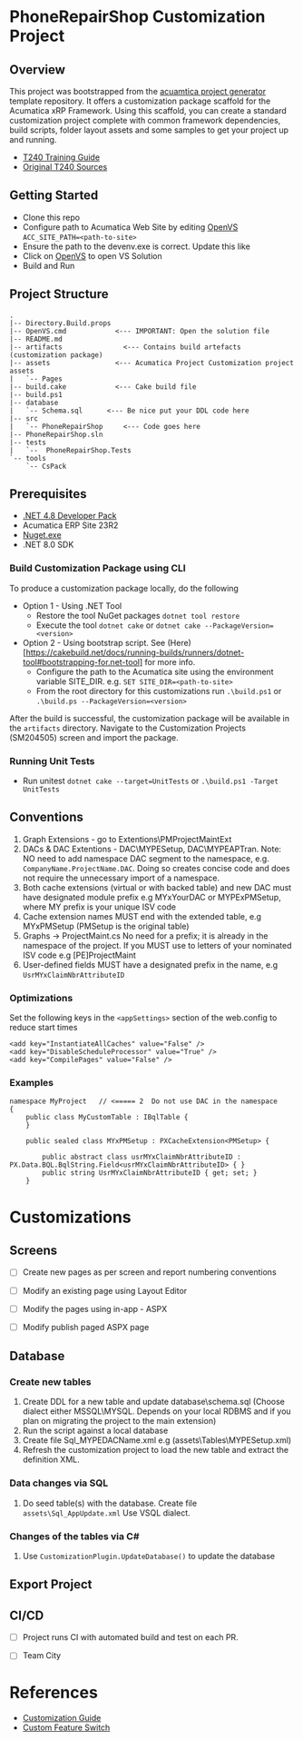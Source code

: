 # PhoneRepairShop Customization Project

## Overview
This project was bootstrapped from the [acuamtica project generator](https://github.com/russki007/acumatica-project-generator) template repository. It offers a customization package scaffold for the Acumatica xRP Framework. Using this scaffold, you can create a standard customization project complete with common framework dependencies, build scripts, folder layout assets and some samples
to get your project up and running.

- [T240 Training Guide](https://training.acumatica.com/University/T240/)
- [Original T240 Sources](https://github.com/Acumatica/Help-and-Training-Examples/tree/9520d42b14c9ce8d4791517804db119c2a73ca13/Customization/T240)

## Getting Started
- Clone this repo
- Configure path to Acumatica Web Site by editing [OpenVS](OpenVS.bat) `ACC_SITE_PATH=<path-to-site>`
- Ensure the path to the devenv.exe is correct. Update this like
- Click on [OpenVS](OpenVS.bat) to open VS Solution
- Build and Run

## Project Structure
```
.
|-- Directory.Build.props
|-- OpenVS.cmd			  <--- IMPORTANT: Open the solution file
|-- README.md
|-- artifacts			    <--- Contains build artefacts (customization package)
|-- assets			      <--- Acumatica Project Customization project assets
|   `-- Pages
|-- build.cake			  <--- Cake build file
|-- build.ps1
|-- database
|   `-- Schema.sql		<--- Be nice put your DDL code here
|-- src
|   `-- PhoneRepairShop     <--- Code goes here
|-- PhoneRepairShop.sln
|-- tests
|   `--  PhoneRepairShop.Tests
`-- tools
    `-- CsPack
```

## Prerequisites
* [.NET 4.8 Developer Pack](https://dotnet.microsoft.com/download/dotnet-framework/net48)
* Acumatica ERP Site 23R2
* [Nuget.exe](https://www.nuget.org/downloads)
* .NET 8.0 SDK


### Build Customization Package using CLI
To produce a customization package locally, do the following
- Option 1 -  Using .NET Tool
  - Restore the tool NuGet packages `dotnet tool restore`
  - Execute the tool `dotnet cake` or `dotnet cake --PackageVersion=<version>`
- Option 2 - Using bootstrap script. See (Here)[https://cakebuild.net/docs/running-builds/runners/dotnet-tool#bootstrapping-for.net-tool] for more info.
  - Configure the path to the Acumatica site using the environment variable SITE_DIR. e.g. `SET SITE_DIR=<path-to-site>`
  - From the root directory for this customizations run `.\build.ps1` or `.\build.ps --PackageVersion=<version>`

 After the build is successful, the customization package will be available in the `artifacts` directory.  Navigate to the Customization Projects (SM204505) screen and import the package.

### Running Unit Tests
- Run unitest `dotnet cake --target=UnitTests` or `.\build.ps1 -Target UnitTests`

## Conventions
1. Graph Extensions - go to Extentions\PMProjectMaintExt
2. DACs & DAC Extentions -  DAC\MYPESetup, DAC\MYPEAPTran.  Note: NO need to add namespace DAC segment to the namespace, e.g. `CompanyName.ProjectName.DAC`. Doing so creates concise code and does not require the unnecessary import of a namespace.
3. Both cache extensions (virtual or with backed table) and new DAC must have designated module prefix e.g MYxYourDAC or MYPExPMSetup, where MY prefix is your unique ISV code
4. Cache extension names MUST end with the extended table, e.g MYxPMSetup (PMSetup is the original table)
5. Graphs -> ProjectMaint.cs No need for a prefix; it is already in the namespace of the project. If you MUST use to letters of your nominated ISV code e.g [PE]ProjectMaint
6. User-defined fields MUST have a designated prefix in the name, e.g `UsrMYxClaimNbrAttributeID`

### Optimizations
Set the following keys in the `<appSettings>` section of the web.config to reduce start times
```
<add key="InstantiateAllCaches" value="False" />
<add key="DisableScheduleProcessor" value="True" />
<add key="CompilePages" value="False" />
```


### Examples

```
namespace MyProject   // <===== 2  Do not use DAC in the namespace
{
	public class MyCustomTable : IBqlTable {
	}

    public sealed class MYxPMSetup : PXCacheExtension<PMSetup> {

        public abstract class usrMYxClaimNbrAttributeID : PX.Data.BQL.BqlString.Field<usrMYxClaimNbrAttributeID> { }
        public string UsrMYxClaimNbrAttributeID { get; set; }
    }

```

# Customizations
## Screens

- [ ] Create new pages as per screen and report numbering conventions
- [ ] Modify an existing page using Layout Editor
- [ ] Modify the pages using in-app - ASPX
- [ ] Modify publish paged ASPX page


## Database

### Create new tables

1. Create DDL for a new table and update database\schema.sql (Choose dialect either MSSQL\MYSQL.  Depends on your local RDBMS and if you plan on migrating the project to the main extension)
2. Run the script against a local database
3. Create file Sql_MYPEDACName.xml e.g (assets\Tables\MYPESetup.xml)
4. Refresh the customization project to load the new table and extract the definition XML.

### Data changes via SQL
 1. Do seed table(s) with the database. Create file `assets\Sql_AppUpdate.xml` Use VSQL dialect.

### Changes of the tables via C#

1. Use `CustomizationPlugin.UpdateDatabase()` to update the database


## Export Project

## CI/CD
- [ ] Project runs CI with automated build and test on each PR.
- [ ] Team City


# References

- [Customization Guide](https://help-2021r1.acumatica.com/(W(1))/Help?ScreenId=ShowWiki&pageid=316b14fa-f406-4788-993c-7b043b1c5bd9)
- [Custom Feature Switch](https://help-2021r1.acumatica.com/(W(1))/Help?ScreenId=ShowWiki&pageid=8285172e-d3b1-48d9-bcc1-5d20e39cc3f0)

